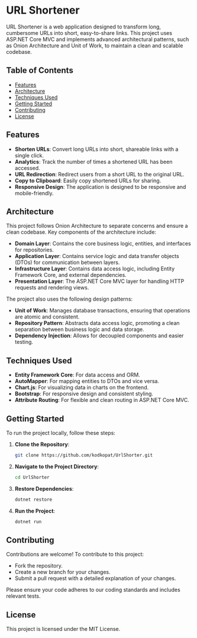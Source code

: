 
# URL Shortener

URL Shortener is a web application designed to transform long, cumbersome URLs into short, easy-to-share links. This project uses ASP.NET Core MVC and implements advanced architectural patterns, such as Onion Architecture and Unit of Work, to maintain a clean and scalable codebase.

## Table of Contents
- [Features](#features)
- [Architecture](#architecture)
- [Techniques Used](#techniques-used)
- [Getting Started](#getting-started)
- [Contributing](#contributing)
- [License](#license)

## Features
- **Shorten URLs**: Convert long URLs into short, shareable links with a single click.
- **Analytics**: Track the number of times a shortened URL has been accessed.
- **URL Redirection**: Redirect users from a short URL to the original URL.
- **Copy to Clipboard**: Easily copy shortened URLs for sharing.
- **Responsive Design**: The application is designed to be responsive and mobile-friendly.

## Architecture
This project follows Onion Architecture to separate concerns and ensure a clean codebase. Key components of the architecture include:

- **Domain Layer**: Contains the core business logic, entities, and interfaces for repositories.
- **Application Layer**: Contains service logic and data transfer objects (DTOs) for communication between layers.
- **Infrastructure Layer**: Contains data access logic, including Entity Framework Core, and external dependencies.
- **Presentation Layer**: The ASP.NET Core MVC layer for handling HTTP requests and rendering views.

The project also uses the following design patterns:

- **Unit of Work**: Manages database transactions, ensuring that operations are atomic and consistent.
- **Repository Pattern**: Abstracts data access logic, promoting a clean separation between business logic and data storage.
- **Dependency Injection**: Allows for decoupled components and easier testing.

## Techniques Used
- **Entity Framework Core**: For data access and ORM.
- **AutoMapper**: For mapping entities to DTOs and vice versa.
- **Chart.js**: For visualizing data in charts on the frontend.
- **Bootstrap**: For responsive design and consistent styling.
- **Attribute Routing**: For flexible and clean routing in ASP.NET Core MVC.

## Getting Started
To run the project locally, follow these steps:

1. **Clone the Repository**:
   ```bash
   git clone https://github.com/kodkopat/UrlShorter.git
   ```

2. **Navigate to the Project Directory**:
   ```bash
   cd UrlShorter
   ```

3. **Restore Dependencies**:
   ```bash
   dotnet restore
   ```

4. **Run the Project**:
   ```bash
   dotnet run
   ```

## Contributing
Contributions are welcome! To contribute to this project:

- Fork the repository.
- Create a new branch for your changes.
- Submit a pull request with a detailed explanation of your changes.

Please ensure your code adheres to our coding standards and includes relevant tests.

## License
This project is licensed under the MIT License.
        
